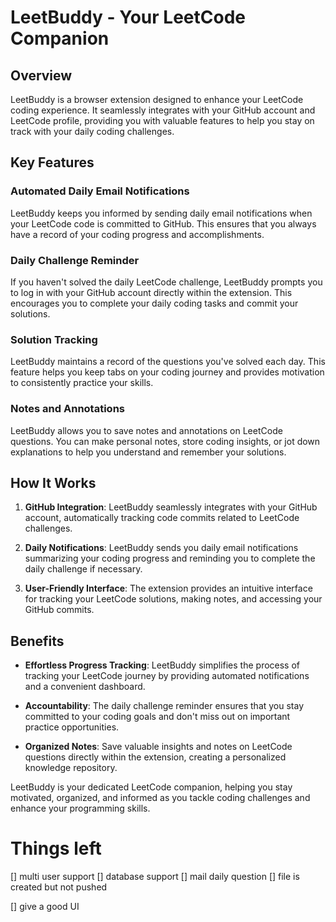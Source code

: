 # LeetBuddy - Your LeetCode Companion

## Overview

LeetBuddy is a browser extension designed to enhance your LeetCode coding experience. It seamlessly integrates with your GitHub account and LeetCode profile, providing you with valuable features to help you stay on track with your daily coding challenges.

## Key Features

### Automated Daily Email Notifications

LeetBuddy keeps you informed by sending daily email notifications when your LeetCode code is committed to GitHub. This ensures that you always have a record of your coding progress and accomplishments.

### Daily Challenge Reminder

If you haven't solved the daily LeetCode challenge, LeetBuddy prompts you to log in with your GitHub account directly within the extension. This encourages you to complete your daily coding tasks and commit your solutions.

### Solution Tracking

LeetBuddy maintains a record of the questions you've solved each day. This feature helps you keep tabs on your coding journey and provides motivation to consistently practice your skills.

### Notes and Annotations

LeetBuddy allows you to save notes and annotations on LeetCode questions. You can make personal notes, store coding insights, or jot down explanations to help you understand and remember your solutions.

## How It Works

1. **GitHub Integration**: LeetBuddy seamlessly integrates with your GitHub account, automatically tracking code commits related to LeetCode challenges.

2. **Daily Notifications**: LeetBuddy sends you daily email notifications summarizing your coding progress and reminding you to complete the daily challenge if necessary.

3. **User-Friendly Interface**: The extension provides an intuitive interface for tracking your LeetCode solutions, making notes, and accessing your GitHub commits.

## Benefits

- **Effortless Progress Tracking**: LeetBuddy simplifies the process of tracking your LeetCode journey by providing automated notifications and a convenient dashboard.

- **Accountability**: The daily challenge reminder ensures that you stay committed to your coding goals and don't miss out on important practice opportunities.

- **Organized Notes**: Save valuable insights and notes on LeetCode questions directly within the extension, creating a personalized knowledge repository.

LeetBuddy is your dedicated LeetCode companion, helping you stay motivated, organized, and informed as you tackle coding challenges and enhance your programming skills.

# Things left

[] multi user support
[] database support
[] mail daily question
[] file is created but not pushed

[] give a good UI
